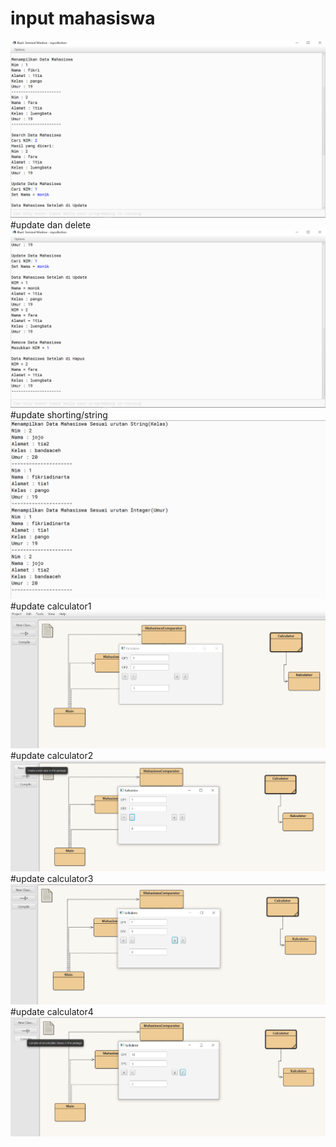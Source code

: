# input mahasiswa
[![N|Solid](https://github.com/fikriadinarta/myjavacollection/blob/master/ss1.png)](https://github.com/fikriadinarta/myjavacollection/blob/master/ss1.png)
#update dan delete
[![N|Solid](https://github.com/fikriadinarta/myjavacollection/blob/master/ss2.png)](https://github.com/fikriadinarta/myjavacollection/blob/master/ss2.png)
#update shorting/string
[![N|Solid](https://github.com/fikriadinarta/myjavacollection/blob/master/ss%20string.png)](https://github.com/fikriadinarta/myjavacollection/blob/master/ss%20string.png)
#update calculator1
[![N|Solid](https://github.com/fikriadinarta/myjavacollection/blob/master/ss%20calculator1.png)](https://github.com/fikriadinarta/myjavacollection/blob/master/ss%20calculator1.png)
#update calculator2
[![N|Solid](https://github.com/fikriadinarta/myjavacollection/blob/master/ss%20calculator2.png)](https://github.com/fikriadinarta/myjavacollection/blob/master/ss%20calculator2.png)
#update calculator3
[![N|Solid](https://github.com/fikriadinarta/myjavacollection/blob/master/ss%20calculator3.png)](https://github.com/fikriadinarta/myjavacollection/blob/master/ss%20calculator3.png)
#update calculator4
[![N|Solid](https://github.com/fikriadinarta/myjavacollection/blob/master/ss%20calculator4.png)](https://github.com/fikriadinarta/myjavacollection/blob/master/ss%20calculator4.png)

